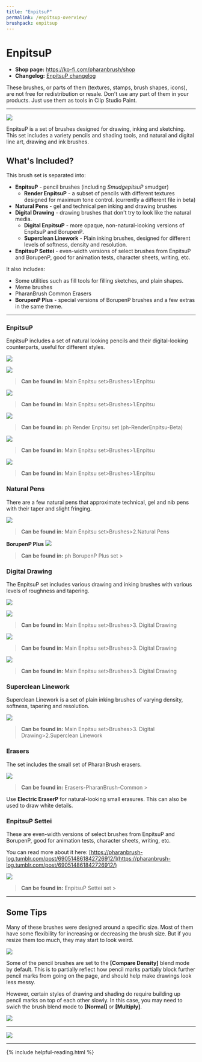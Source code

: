```yaml
---
title: "EnpitsuP"
permalink: /enpitsup-overview/
brushpack: enpitsup
---
```


# EnpitsuP

- **Shop page:** https://ko-fi.com/pharanbrush/shop
- **Changelog:** [EnpitsuP changelog](../enpitsup-changelog)  

These brushes, or parts of them (textures, stamps, brush shapes, icons), are not free for redistribution or resale.
Don't use any part of them in your products. Just use them as tools in Clip Studio Paint.

---

![](img/enpitsup/enpitsup-cover-mini.png)

EnpitsuP is a set of brushes designed for drawing, inking and sketching. This set includes a variety pencils and shading tools, and natural and digital line art, drawing and ink brushes.

## What's Included?

This brush set is separated into:
- **EnpitsuP** - pencil brushes (including *SmudgepitsuP* smudger)
    - **Render EnpitsuP** - a subset of pencils with different textures designed for maximum tone control. (currently a different file in beta)
- **Natural Pens** - gel and technical pen inking and drawing brushes
- **Digital Drawing** - drawing brushes that don't try to look like the natural media.
    - **Digital EnpitsuP** - more opaque, non-natural-looking versions of EnpitsuP and BorupenP.
    - **Superclean Linework** - Plain inking brushes, designed for different levels of softness, density and resolution.
- **EnpitsuP Settei** - even-width versions of select brushes from EnpitsuP and BorupenP, good for animation tests, character sheets, writing, etc.

It also includes:
- Some utilities such as fill tools for filling sketches, and plain shapes.
- Meme brushes
- PharanBrush Common Erasers
- **BorupenP Plus** - special versions of BorupenP brushes and a few extras in the same theme.

---

### EnpitsuP

EnpitsuP includes a set of natural looking pencils and their digital-looking counterparts, useful for different styles.

![](img/enpitsup/enpitsup-quackwell-bar.gif)

![](img/enpitsup/enpitsup-list-pencils-version-3-2.jpg)

> **Can be found in:** Main Enpitsu set>Brushes>1.Enpitsu

![](img/enpitsup/enpitsup-quackwell.jpg)

> **Can be found in:** Main Enpitsu set>Brushes>1.Enpitsu

![](img/enpitsup/enpitsup-renderenpitsu-beta.png)

> **Can be found in:** ph Render Enpitsu set (ph-RenderEnpitsu-Beta)

![](img/enpitsup/enpitsup-iroenpitsu-2021.gif)

> **Can be found in:** Main Enpitsu set>Brushes>1.Enpitsu

![](img/enpitsup/enpitsup-stumpitsup.jpg)

> **Can be found in:** Main Enpitsu set>Brushes>1.Enpitsu


### Natural Pens

There are a few natural pens that approximate technical, gel and nib pens with their taper and slight fringing.

![](img/enpitsup/enpitsup-naturalpens.jpg)

> **Can be found in:** Main Enpitsu set>Brushes>2.Natural Pens

**BorupenP Plus**
![](img/enpitsup/enpitsup-borupenp-bichael.png)

> **Can be found in:** ph BorupenP Plus set >


### Digital Drawing

The EnpitsuP set includes various drawing and inking brushes with various levels of roughness and tapering.

![](img/enpitsup/enpitsup-inkers-bar.gif)

![](img/enpitsup/enpitsup-digital-drawing.jpg)

> **Can be found in:** Main Enpitsu set>Brushes>3. Digital Drawing

![](img/enpitsup/enpitsup-digital-digistudy-2022.jpg)

> **Can be found in:** Main Enpitsu set>Brushes>3. Digital Drawing

![](img/enpitsup/enpitsup-tail-tzu-smooth-pen.png)

> **Can be found in:** Main Enpitsu set>Brushes>3. Digital Drawing


### Superclean Linework

Superclean Linework is a set of plain inking brushes of varying density, softness, tapering and resolution.

![](img/enpitsup/enpitsup-superclean.jpg)

> **Can be found in:** Main Enpitsu set>Brushes>3. Digital Drawing>2.Superclean Linework

### Erasers

The set includes the small set of PharanBrush erasers.

![](img/enpitsup/enpitsup-electriceraser.jpg)

> **Can be found in:** Erasers-PharanBrush-Common >

Use **Electric EraserP** for natural-looking small erasures. This can also be used to draw white details.

### EnpitsuP Settei

These are even-width versions of select brushes from EnpitsuP and BorupenP, good for animation tests, character sheets, writing, etc.

You can read more about it here: [https://pharanbrush-log.tumblr.com/post/690514861842726912/](https://pharanbrush-log.tumblr.com/post/690514861842726912/)

![](img/enpitsup/enpitsup-settei-cover.jpg)

> **Can be found in:** EnpitsuP Settei set >


---

## Some Tips

Many of these brushes were designed around a specific size. Most of them have some flexibility for increasing or decreasing the brush size. But if you resize them too much, they may start to look weird.

![](img/enpitsup/enpitsup-resize-tolerance.jpg)


Some of the pencil brushes are set to the **[Compare Density]** blend mode by default. This is to partially reflect how pencil marks partially block further pencil marks from going on the page, and should help make drawings look less messy.

However, certain styles of drawing and shading do require building up pencil marks on top of each other slowly. In this case, you may need to swich the brush blend mode to **[Normal]** or **[Multiply]**. 

![](img/enpitsup/enpitsup-comparedensity.jpg)


---

![](img/enpitsup/enpitsup-montage-01.gif)

---

{% include helpful-reading.html %}